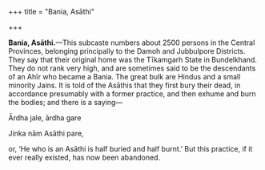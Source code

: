 +++
title = "Bania, Asāthi"

+++

**Bania, Asāthi.**—This subcaste numbers about 2500 persons in the Central Provinces, belonging principally to the Damoh and Jubbulpore Districts. They say that their original home was the Tīkamgarh State in Bundelkhand. They do not rank very high, and are sometimes said to be the descendants of an Ahīr who became a Bania. The great bulk are Hindus and a small minority Jains. It is told of the Asāthis that they first bury their dead, in accordance presumably with a former practice, and then exhume and burn the bodies; and there is a saying— 

Ārdha jale, ārdha gare 

Jinka nām Asāthi pare,

or, ‘He who is an Asāthi is half buried and half burnt.’ But this practice, if it ever really existed, has now been abandoned. 

